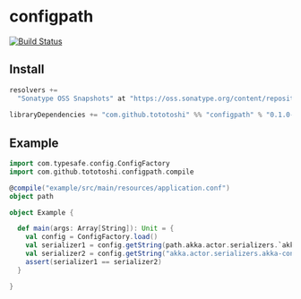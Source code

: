 # configpath

[![Build Status](https://travis-ci.org/tototoshi/configpath.png)](https://travis-ci.org/tototoshi/configpath)


## Install

```scala
resolvers += 
  "Sonatype OSS Snapshots" at "https://oss.sonatype.org/content/repositories/snapshots"
  
libraryDependencies += "com.github.tototoshi" %% "configpath" % "0.1.0-SNAPSHOT"  
```


## Example

```scala
import com.typesafe.config.ConfigFactory
import com.github.tototoshi.configpath.compile

@compile("example/src/main/resources/application.conf")
object path

object Example {

  def main(args: Array[String]): Unit = {
    val config = ConfigFactory.load()
    val serializer1 = config.getString(path.akka.actor.serializers.`akka-containers`.full)
    val serializer2 = config.getString("akka.actor.serializers.akka-containers")
    assert(serializer1 == serializer2)
  }

}
```
